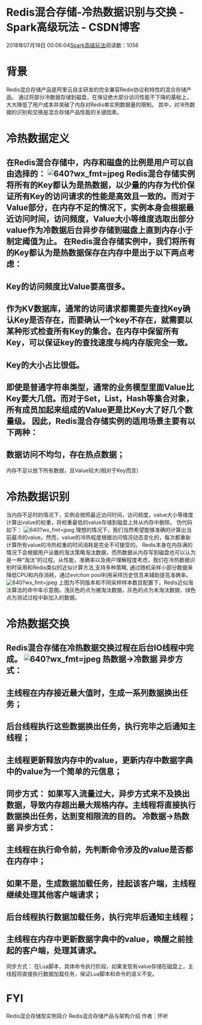 # Redis混合存储-冷热数据识别与交换 - Spark高级玩法 - CSDN博客
2018年07月18日 00:06:04[Spark高级玩法](https://me.csdn.net/rlnLo2pNEfx9c)阅读数：1056
# 背景
Redis混合存储产品是阿里云自主研发的完全兼容Redis协议和特性的混合存储产品。
通过将部分冷数据存储到磁盘，在保证绝大部分访问性能不下降的基础上，大大降低了用户成本并突破了内存对Redis单实例数据量的限制。
其中，对冷热数据的识别和交换是混合存储产品性能的关键因素。
# 冷热数据定义
在Redis混合存储中，内存和磁盘的比例是用户可以自由选择的：
![640?wx_fmt=jpeg](https://ss.csdn.net/p?https://mmbiz.qpic.cn/mmbiz_jpg/adI0ApTVBFXIaZ7bbHB8GapxESgppKLk3kLvNVibj7F4qM0nda77AErV7UOy7qCxHorHictrQ8TQy9qCib0vFFn9g/640?wx_fmt=jpeg)
Redis混合存储实例将所有的Key都认为是热数据，以少量的内存为代价保证所有Key的访问请求的性能是高效且一致的。而对于Value部分，在内存不足的情况下，实例本身会根据最近访问时间，访问频度，Value大小等维度选取出部分value作为冷数据后台异步存储到磁盘上直到内存小于制定阈值为止。
在Redis混合存储实例中，我们将所有的Key都认为是热数据保存在内存中是出于以下两点考虑：
- 
Key的访问频度比Value要高很多。
- 
作为KV数据库，通常的访问请求都需要先查找Key确认Key是否存在，而要确认一个key不存在，就需要以某种形式检查所有Key的集合。在内存中保留所有Key，可以保证key的查找速度与纯内存版完全一致。
- 
Key的大小占比很低。
- 
即使是普通字符串类型，通常的业务模型里面Value比Key要大几倍。而对于Set，List，Hash等集合对象，所有成员加起来组成的Value更是比Key大了好几个数量级。
因此，Redis混合存储实例的适用场景主要有以下两种：
- 
数据访问不均匀，存在热点数据；
- 
内存不足以放下所有数据，且Value较大(相对于Key而言)
# 冷热数据识别
当内存不足时的情况下，实例会按照最近访问时间，访问频度，value大小等维度计算出value的权重，将权重最低的value存储到磁盘上并从内存中删除。
伪代码如下：
![640?wx_fmt=jpeg](https://ss.csdn.net/p?https://mmbiz.qpic.cn/mmbiz_jpg/adI0ApTVBFXIaZ7bbHB8GapxESgppKLklsuYGh19S2N0B57eNkgpQcF0ORlWhiaBiajHjaBf8tLhDptS43cS7lDw/640?wx_fmt=jpeg)
理想的情况下，我们当然希望能够准确的计算出当前最冷的value。然而，value的冷热程度根据访问情况动态变化的，每次都重新计算所有value的冷热权重的时间消耗是完全不可接受的。
Redis本身在内存满的情况下会根据用户设置的淘汰策略淘汰数据，而热数据从内存写到磁盘也可以认为是一种“淘汰”的过程。从性能，准确率以及用户理解程度考虑，我们在冷热数据识别时采用和Redis类似的近似计算方法,支持多种策略, 通过随机采样小部分数据来降低CPU和内存消耗，通过eviction pool利用采样历史信息来辅助提高准确率。
![640?wx_fmt=jpeg](https://ss.csdn.net/p?https://mmbiz.qpic.cn/mmbiz_jpg/adI0ApTVBFXIaZ7bbHB8GapxESgppKLkNS53iaTJ7MkTAicbTQbClVPbLegagHyiaycqAcIicPlaDh11NrE0IQbLzg/640?wx_fmt=jpeg)
上图为不同版本和不同采样样本数目配置下，Redis近似淘汰算法的命中率示意图。浅灰色的点为被淘汰数据，灰色的点为未淘汰数据，绿色点为测试过程中新加入的数据。
# 冷热数据交换
Redis混合存储在冷热数据交换过程在后台IO线程中完成。
![640?wx_fmt=jpeg](https://ss.csdn.net/p?https://mmbiz.qpic.cn/mmbiz_jpg/adI0ApTVBFXIaZ7bbHB8GapxESgppKLkznic8bJg6Z2NmSyGbpjZLlAC7ib4pib8QIIyrNSGMtNnA3UIjkEQOqGYQ/640?wx_fmt=jpeg)
**热数据->冷数据**
异步方式：
- 
主线程在内存接近最大值时，生成一系列数据换出任务；
- 
后台线程执行这些数据换出任务，执行完毕之后通知主线程；
- 
主线程更新释放内存中的value，更新内存中数据字典中的value为一个简单的元信息；
- 
同步方式：
如果写入流量过大，异步方式来不及换出数据，导致内存超出最大规格内存。主线程将直接执行数据换出任务，达到变相限流的目的。
**冷数据->热数据**
异步方式：
- 
主线程在执行命令前，先判断命令涉及的value是否都在内存中；
- 
如果不是，生成数据加载任务，挂起该客户端，主线程继续处理其他客户端请求；
- 
后台线程执行数据加载任务，执行完毕后通知主线程；
- 
主线程在内存中更新数据字典中的value，唤醒之前挂起的客户端，处理其请求。
- 
同步方式：
在Lua脚本，具体命令执行阶段，如果发现有value存储在磁盘上，主线程将直接执行数据加载任务，保证Lua脚本和命令的语义不变。
# FYI
Redis混合存储型实例简介
Redis混合存储产品与架构介绍
作者：怀听
